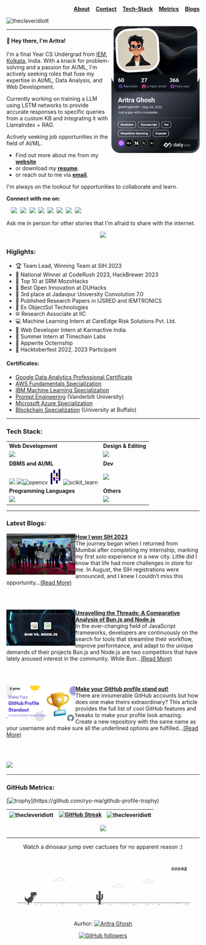 <!--<div align="left"><img src="https://i.imgur.com/veZrcC7.gif" alt="Hello" width="50" /></div>-->
<!-- <script src="https://platform.linkedin.com/badges/js/profile.js" async defer type="text/javascript"></script>
<div class="badge-base LI-profile-badge" data-locale="en_US" data-size="large" data-theme="light" data-type="HORIZONTAL" data-vanity="aritraghosh1905" data-version="v1"><a class="badge-base__link LI-simple-link" href="https://in.linkedin.com/in/aritraghosh1905?trk=profile-badge">Aritra Ghosh</a></div> -->
<!--<div align="right">Go to:</div>--> 


<div align="right">
	
‎  ‎ ‎ **<a href="#Hey-there">About</a>**
‎  ‎ ‎ **<a href="#Connect-with-me-on">Contact</a>**
‎  ‎ ‎ **<a href="#Tech-Stack">Tech-Stack</a>**
‎  ‎ ‎ **<a href="#GitHub-Metrics">Metrics</a>**
‎  ‎ ‎ **<a href="#Latest-Blogs">Blogs</a>**

</div> 


<div align="left">
<img src="https://komarev.com/ghpvc/?username=thecleveridiott&label=Profile%20views&color=0e75b6&style=flat-square" alt="thecleveridiott" />
</div>
<!-- <a href="https://app.daily.dev/aritraghosh"><img align="right" alt="Aritra Ghosh's Dev Card" width="230" src="https://github.com/TheCleverIdiott/TheCleverIdiott/blob/main/devcard.png"></img></a> -->
<a href="https://app.daily.dev/aritraghosh"><img align="right" alt="Aritra Ghosh's Dev Card" width="230" src="https://github.com/TheCleverIdiott/TheCleverIdiott/blob/main/assets/aritraghosh.png"></img></a>
<!-- <a href="https://app.daily.dev/aritraghosh"><img src="https://api.daily.dev/devcards/v2/LInQnVA9jaKbNYUEoUkEU.png?type=default&r=wnf" width="356" alt="Aritra Ghosh's Dev Card"/></a> -->
<hr>


<h4 align='left'>👋 Hey there, I'm Aritra!</h4>


I'm a final Year CS Undergrad from <a href="https://iem.edu.in/">IEM, Kolkata</a>, India. With a knack for problem-solving and a passion for AI/ML, I'm actively seeking roles that fuse my expertise in AI/ML, Data Analysis, and Web Development.</p>
Currently working on training a LLM using LSTM networks to provide accurate responses to specific queries from a custom KB and integrating it with LlamaIndex + RAG.</p>
Actively seeking job opportunities in the field of AI/ML.
- Find out more about me from my **<a href="https://aritraghosh.co/">website</a>**
- or download my **<a href="https://drive.google.com/file/d/1xM2ALpR9myIoP2nVi6KkQWzk6pcmtiwh/view?usp=sharing">resume</a>**.
- or reach out to me via **<a href="mailto:hello@aritra-ghosh.me">email</a>**.


  
I'm always on the lookout for opportunities to collaborate and learn. 

**Connect with me on:**


<!--<h3 align='left'>Socials: </h2>-->
‎  ‎ ‎ <a href = "mailto:hello@aritra-ghosh.me"><img src = "https://skillicons.dev/icons?i=gmail&theme=light" height=38></a>
‎  ‎ ‎ <a href = "https://www.linkedin.com/in/aritraghosh1905/"><img src = "https://skillicons.dev/icons?i=linkedin&theme=dark" height=38></a>
‎  ‎ ‎ <a href = "https://twitter.com/ughhritra"><img src = "https://skillicons.dev/icons?i=twitter&theme=dark" height=38></a>
‎  ‎ ‎ <a href = "https://www.instagram.com/ughhritra/"><img src = "https://skillicons.dev/icons?i=instagram&theme=dark" height=38></a>
‎  ‎ ‎ <a href = "https://www.facebook.com/thecleveridiott/"><img src = "https://upload.wikimedia.org/wikipedia/commons/c/cd/Facebook_logo_%28square%29.png" height=38></a>
‎  ‎ ‎ <a href = "https://discordapp.com/users/724983539652886618"><img src = "https://skillicons.dev/icons?i=discord&theme=dark" height=38></a>
‎  ‎ ‎ <a href = "https://dev.to/thecleveridiott"><img src = "https://skillicons.dev/icons?i=devto&theme=light" height=38></a>
‎  ‎ ‎ <a href = "https://leetcode.com/Aritra_G/"><img src = "https://pbs.twimg.com/profile_images/910592237695676416/7xInX10u_400x400.jpg" height=38></a>

Ask me in person for other stories that I'm afraid to share with the internet.




<!--<a href="https://app.daily.dev/aritraghosh"><img src="https://api.daily.dev/devcards/d4bfb30cd94941e583d4295e7d629dcf.png?r=c1e" width="400" alt="Aritra Ghosh's Dev Card"/></a>-->
<!--TYPING-->
<!--[![Typing SVG](https://readme-typing-svg.herokuapp.com?font=Indie+Flower&weight=900&size=21&pause=1000&color=6614e1&background=FFFFFF00&center=true&vCenter=true&multiline=true&random=false&width=435&lines=AI%2FML%2C+Web+Dev+%2COpensource%2C+Blogs)](https://git.io/typing-svg)-->
<!--[![Typing SVG](https://readme-typing-svg.herokuapp.com?duration=7000&lines=Web+Dev%2C+AI/ML%2C+Open+Source%2C+Blogs)](https://git.io/typing-svg)-->

<!--LINE-->
<p align="center"><img src= 'https://capsule-render.vercel.app/api?type=rect&color=gradient&height=2.5'/></p>
<!--QUOTES-->
<!--![](https://quotes-github-readme.vercel.app/api?type=horizontal&width=25&theme=nord&no-bg=true)-->

<!--<div align = 'center'>
<h3>Would love to connect 🤝</h3>
<a href = "https://twitter.com/ughhritra"><img src = "https://skillicons.dev/icons?i=twitter&theme=dark" height=38></a>
<a href = "https://www.linkedin.com/in/aritraghosh1905/"><img src = "https://skillicons.dev/icons?i=linkedin&theme=dark" height=38></a>
<a href = "https://dev.to/thecleveridiott"><img src = "https://skillicons.dev/icons?i=devto&theme=dark" height=38></a>
<a href = "https://discordapp.com/users/724983539652886618"><img src = "https://skillicons.dev/icons?i=discord&theme=dark" height=38></a>
</div>-->
<!-- <a href="https://medium.com/@the-clever-idiot" target="_blank"><img src="https://img.shields.io/badge/Medium-12100E?style=for-the-badge&logo=medium&logoColor=white" /></a>
<a href = "https://twitter.com/thecleverridiot"><img src = "https://skillicons.dev/icons?i=medium&theme=dark" height=38></a> -->

<!--<hr>-->

**<h3>Higlights: </h3>**
<!--
- <a href="https://www.linkedin.com/in/aritraghosh1905/details/experience/">Research Associate IIC</a>
- <a href="https://www.linkedin.com/posts/aritraghosh1905_connections-activity-7101938755053219840-40XG?utm_source=share&utm_medium=member_desktop">Machine Learning Intern (Data Analytics Team) - CareEdge Risk Solutions Pvt. Ltd. - Mumbai, India</a>
- <a href="https://www.linkedin.com/in/aritraghosh1905/details/experience/">Web Developer Intern - Karmactive India, cruxbuzz.com - Remote</a>
- <a href="https://www.linkedin.com/in/aritraghosh1905/details/experience/">Timechain Labs Summer Intern</a>
- <a href="https://www.linkedin.com/posts/aritraghosh1905_smartindiahackathon-sih2023-teamgeek6-activity-7144994433355198464-ajIw?utm_source=share&utm_medium=member_desktop">Team Lead, Winning Team SIH 2023 - Open Innovation Track (MoE India, AICTE)</a>
- <a href="https://www.linkedin.com/posts/aritraghosh1905_hackathon-winners-code-activity-7037406219279499264-z5EP?utm_source=share&utm_medium=member_desktop">CodeRush 2023 (Winner), HackBrewer 2023 (Winner), DUHacks (Top 15), MozoHacks(Top 10)</a>
- <a href="https://www.linkedin.com/posts/aritraghosh1905_hello-everyone-im-glad-to-announce-that-activity-7061234284430327808--WFu?utm_source=share&utm_medium=member_desktop">SparkHacks 7.0 Runners-Up, Convolution 7.0 (Jadavpur Unversity)</a>
- <a href="https://drive.google.com/file/d/1cxfxsig-bhoEsBpHewUzRSFPcEFx4nQ-/view">Authored and Published a Research Paper Titled "Application of AI in the Prevention and Awareness of Domestic Violence" in IJSRED [Volume-5, Issue-5]</a>
- <a href="https://www.holopin.io/@thecleveridiot#">Hacktoberfest 2022, 2023</a>
- <a href="https://iemtronics.org/wp-content/uploads/2024/04/IEMTRONICS-2024-Conference-Proceedings-1.pdf">Co-authored a Research Paper titled "An Analytical Survey of Summarization Methodologies" in IEMTRONICS 2024 (Scopus Indexed)[697]</a>
- <a href="https://github.com/appwrite">Appwrite Octernship</a>
-->
- 🏆 Team Lead, Winning Team at SIH 2023
- 🥇 National Winner at CodeRush 2023, HackBrewer 2023
- 🏅 Top 10 at SRM MozoHacks
- 🥇 Best Open Innovation at DUHacks
- 🥉 3rd place at Jadavpur University Convolution 7.0
- 📄 Published Research Papers in IJSRED and IEMTRONICS
- 💼 Ex ObjectSol Technologies
- 🌐 Research Associate at IIC
- 💻 Machine Learning Intern at CareEdge Risk Solutions Pvt. Ltd.
- 🌟 Web Developer Intern at Karmactive India
- 🚀 Summer Intern at Timechain Labs
- 👾 Appwrite Octernship
- 🎉 Hacktoberfest 2022, 2023 Participant
  

<!--
<h3>🛠 Tech Stack:</h3>

| Category | Skills |
| --- | --- |
| Web Development | <img src="https://skillicons.dev/icons?i=html,css,js,react,next,tailwind,django,bootstrap,fastapi,express,nodejs,vite" height=38> |
| Design & Editing | <img src="https://skillicons.dev/icons?i=figma,canva" height=38> |
| DBMS and AI/ML | <img src="https://skillicons.dev/icons?i=mongodb,postgres,mysql,tensorflow,pytorch,opencv,pandas,scikit_learn" height=38> |
| Development Tools | <img src="https://skillicons.dev/icons?i=bash,cloudflare,gcp,github,appwrite,postman,replit,linux,git" height=38> |
| Programming Languages | <img src="https://skillicons.dev/icons?i=c,cpp,java,py" height=38> |
| Others | <img src="https://skillicons.dev/icons?i=wordpress,webflow,vscode,powershell,matlab,md,latex,codepen,arduino" height=38> |
-->
  
<h4>Certificates: </h4>

- <a href="https://coursera.org/share/58e568c6ab2b6194ab50e252ae2161b7">Google Data Analytics Professional Certificate</a>
- <a href="https://coursera.org/share/5b163f9548534e6ec25a0a656748eb8c">AWS Fundamentals Specialization</a>
- <a href="https://coursera.org/share/ec0f7730b3ee69e7171277ef8e062f53">IBM Machine Learning Specialization</a>
- <a href="https://coursera.org/share/62d10b6e22129d11468ff60a87c7d149">Prompt Engineering</a> (Vanderbilt University)
- <a href="https://coursera.org/share/8e260da80376dd4ac464ed5434886e30">Microsoft Azure Specialization</a>
- <a href="https://coursera.org/share/94f6698b13c98675aca7b7d0f703756f">Blockchain Specialization</a> (University at Buffalo)

<hr>

<h3>Tech Stack:</h3>
<table>
	<tr>
		<td><strong>Web Development</strong></td>
		<td><strong>Design & Editing</strong></td>
	</tr>
	<tr>
		<td><img src = "https://skillicons.dev/icons?i=html,css,js,react,next,tailwind,django,bootstrap,fastapi,express,nodejs,vite" height=38></td>
		<td><img src = "https://skillicons.dev/icons?i=figma,canva&theme=dark" height=38></td>
	</tr>
	<tr>
		<td><strong>DBMS and AI/ML</strong></td>
		<td><strong>Dev</strong></td>
	</tr>
	<tr>
		<td><img src = "https://skillicons.dev/icons?i=mongodb,postgres,mysql&theme=dark" height=38>  <img src = "https://skillicons.dev/icons?i=tensorflow,pytorch" height=38><img src="https://www.vectorlogo.zone/logos/opencv/opencv-icon.svg" alt="opencv" width="30" height="30"/><img src="https://raw.githubusercontent.com/devicons/devicon/2ae2a900d2f041da66e950e4d48052658d850630/icons/pandas/pandas-original.svg" alt="pandas" width="40" height="40"/><img src="https://upload.wikimedia.org/wikipedia/commons/0/05/Scikit_learn_logo_small.svg" alt="scikit_learn" width="40" height="40"/></td>
		<td><img src = "https://skillicons.dev/icons?i=bash,cloudflare,gcp,github,appwrite,postman,replit,linux,git&theme=dark"  height=38></td>
	</tr>
	<tr>
		<td><strong>Programming Languages</strong></td>
		<td><strong>Others</strong></td>
	</tr>
	<tr>
		<td><img src = "https://skillicons.dev/icons?i=c,cpp,java,py" height=38></td>
		<td><img src = "https://skillicons.dev/icons?i=wordpress,webflow,vscode,powershell,matlab,md,latex,codepen,arduino&theme=dark" height=38></td>
	</tr>
</table>



<hr>



<h3>Latest Blogs:</h3>

<!--- 1 --->
<p align="left">
<a href="https://medium.com/@the-clever-idiot/sih2023-for-me-0a992877ecc2"><img src="https://github.com/TheCleverIdiott/TheCleverIdiott/blob/main/assets/img/blog5.jpeg" width="180px" align="left"/></a>
<a href="https://medium.com/@the-clever-idiot/sih2023-for-me-0a992877ecc2"><strong>How I won SIH 2023</strong></a>
<br/>The journey began when I returned from Mumbai after completing my internship, marking my first solo experience in a new city. Little did I know that life had more challenges in store for me. In August, the SIH registrations were announced, and I knew I couldn’t miss this opportunity...<a href="https://medium.com/@the-clever-idiot/sih2023-for-me-0a992877ecc2">(Read More)</a> </p> <br/> <br/>

<!--- 2 --->
<p align="left">
<a href="https://the-clever-idiot.medium.com/unravelling-the-threads-a-comparative-analysis-of-bun-js-and-node-js-415004fd5685"><img src="https://github.com/TheCleverIdiott/TheCleverIdiott/blob/main/assets/img/blog4.png" width="180px" align="left"/></a>
<a href="https://the-clever-idiot.medium.com/unravelling-the-threads-a-comparative-analysis-of-bun-js-and-node-js-415004fd5685"><strong>Unravelling the Threads: A Comparative Analysis of Bun.js and Node.js</strong></a>
<br/>In the ever-changing field of JavaScript frameworks, developers are continuously on the search for tools that streamline their workflow, improve performance, and adapt to the unique demands of their projects  Bun.js and Node.js are two competitors that have lately aroused interest in the community. While Bun...<a href="https://the-clever-idiot.medium.com/unravelling-the-threads-a-comparative-analysis-of-bun-js-and-node-js-415004fd5685">(Read More)</a> </p> <br/> <br/>

<!--- 3 --->
<p align="left">
<a href="https://the-clever-idiot.medium.com/how-to-make-your-github-profile-stand-out-4c69fff76f63"><img src="https://github.com/TheCleverIdiott/TheCleverIdiott/blob/main/assets/img/blog2.png" width="180px" align="left"/></a>
<a href="https://the-clever-idiot.medium.com/how-to-make-your-github-profile-stand-out-4c69fff76f63"><strong>Make your GitHub profile stand out!</strong></a>
<br/>There are innumerable GitHub accounts but how does one make theirs extraordinary? This article provides the full list of cool GitHub features and tweaks to make your profile look amazing. Create a new repository with the same name as your username and make sure all the underlined options are fulfilled...<a href="https://the-clever-idiot.medium.com/how-to-make-your-github-profile-stand-out-4c69fff76f63">(Read More)</a> </p> <br/> <br/>

<a href="https://medium.com/@the-clever-idiot/"><img src="https://img.shields.io/badge/More Blogs-Click Here-green?style=for-the-badge"></a>

<hr>

<h3>GitHub Metrics:</h3>

[![trophy](https://github-profile-trophy.vercel.app/?username=thecleveridiott&theme=onedark&no-bg=true&no-frame=true&column=-1")](https://github.com/ryo-ma/github-profile-trophy)

<!--<p align="center"><a href="https://github.com/ryo-ma/github-profile-trophy"><img src="https://github-profile-trophy.vercel.app/?username=thecleveridiott&theme=onedark&no-bg=true&no-frame=true&column=-1" alt="thecleveridiott" /></a></p>-->

<!-- ![Anurag's GitHub stats](https://github-readme-stats.vercel.app/api?username=TheCleverIdiott&show_icons=true&theme=transparent&hide_border=false&include_all_commits=true&count_private=true&hide=contribs) -->

| <img align="center" src="https://github-readme-stats.vercel.app/api?username=thecleveridiott&show_icons=true&locale=en&theme=transparent&rank_icon=percentile" alt="thecleveridiott" /> | [![GitHub Streak](https://github-readme-streak-stats.herokuapp.com?user=TheCleverIdiott&border_radius=7&card_width=485&background=EBEBEB00&dates=078FE3&currStreakNum=CDC026&ring=EB9223&sideNums=06ABD1&sideLabels=EB5454&stroke=2C3043&border=282A31)](https://git.io/streak-stats) | <img align="center" src="https://github-readme-stats.vercel.app/api/top-langs?username=thecleveridiott&show_icons=true&locale=en&layout=compact&theme=transparent&langs_count=10" alt="thecleveridiott" /> |
| --- | --- | --- | 


<!-- ![Aritra's GitHub stats](https://github-readme-stats.vercel.app/api?username=thecleveridiott\&rank_icon=percentile&hide=stars,commits,prs,issues,contribs&locale=en&theme=transparent) |-->


<!--| [![](https://github-readme-activity-graph.vercel.app/graph?username=TheCleverIdiott&bg_color=00000000&color=008bf5&line=000000&point=403d3d&area=true&hide_border=truecard_width=85)](https://github.com/ashutosh00710/github-readme-activity-graph) 
| --- |
[![@thecleveridiot's Holopin board](https://holopin.me/thecleveridiot)](https://holopin.io/@thecleveridiot) |-->

<!-- <p align="center"><a href="https://holopin.io/@thecleveridiot"><img src="https://holopin.me/thecleveridiot"/></a></p> -->


<!--| [![@thecleveridiot's Holopin board](https://holopin.me/thecleveridiot)](https://holopin.io/@thecleveridiot) |
| --- |-->

<div align="center">

<a href="https://github.com/TheCleverIdiott/TheCleverIdiott/blob/main/metrics.md"><img src="https://img.shields.io/badge/More Metrics-Click Here-blue?style=for-the-badge"></a>

</div>

<hr>

<p align="center">Watch a dinosaur jump over cactuses for no apparent reason :)</p>
<p align="center"><img src="https://github.com/TheCleverIdiott/TheCleverIdiott/blob/main/assets/Dino_non-birthday_version.gif"/></p>
 
<div align="center">
	
Aurhor:  [![Aritra Ghosh](https://github.com/TheCleverIdiott.png?size=30)](https://github.com/TheCleverIdiott "Aritra Ghosh on GitHub")

[![GitHub followers](https://img.shields.io/github/followers/TheCleverIdiott.svg?style=social&label=Follow)](https://github.com/TheCleverIdiott?tab=followers)

</div>

<!--<div align="right">
	
**<a href="#👋-Hey-there">Back to Top</a>**
 
</div>-->

<!--BOTTOM WAVE-->
<!--<img src ="https://github.com/TheCleverIdiott/TheCleverIdiott/blob/main/assets/bottom.svg">-->	
<!--FANCY LINE-->
<!--<img src="https://user-images.githubusercontent.com/73097560/115834477-dbab4500-a447-11eb-908a-139a6edaec5c.gif">-->
 <!-- 
[![Contributors][contributors-image]][contributors-link]
[contributors-image]: https://contrib.rocks/image?repo=TheCleverIdiott/Win_Analyser
[contributors-link]: https://github.com/TheCleverIdiott/Win_Analyser/graphs/contributors
 -->
